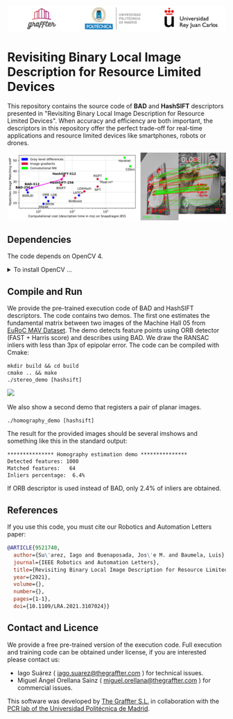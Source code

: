 ![Graffter Banner](imgs/banner.jpg)
# Revisiting Binary Local Image Description for Resource Limited Devices

This repository contains the source code of **BAD** and **HashSIFT** descriptors presented in "Revisiting Binary Local Image Description for Resource Limited Devices". When accuracy and efficiency are both important, the descriptors in this repository offer the perfect trade-off for real-time applications and resource limited devices like smartphones, robots or drones. 

![Graffter header image](imgs/header.jpg)

## Dependencies
The code depends on OpenCV 4.
<details> 
<summary>To install OpenCV ... </summary> In Ubuntu 18.04 compile it from sources with the following instructions:

```shell script
# Install dependencies (Ubuntu 18.04)
sudo apt-get install -y build-essential cmake git libgtk2.0-dev pkg-config libavcodec-dev libavformat-dev libswscale-dev
# Download source code
git clone https://github.com/opencv/opencv.git --branch 4.5.2 --depth 1
# Create build directory
cd opencv && mkdir build && cd build
# Generate makefiles, compile and install
cmake -D CMAKE_BUILD_TYPE=RELEASE -D CMAKE_INSTALL_PREFIX=/usr/local ..
make -j
sudo make install
```

* NOTE: The code also compile with OpenCV 3, but without parallel for's. Thus, the description will be slower.
</details>

## Compile and Run
We provide the pre-trained execution code of BAD and HashSIFT descriptors. 
The code contains two demos. The first one estimates the fundamental matrix between 
two images of the Machine Hall 05 from [EuRoC MAV Dataset](https://projects.asl.ethz.ch/datasets/doku.php?id=kmavvisualinertialdatasets).
The demo detects feature points using ORB detector (FAST + Harris score) and describes using BAD.
We draw the RANSAC inliers with less than 3px of epipolar error.
The code can be compiled with Cmake:

```shell script
mkdir build && cd build
cmake .. && make
./stereo_demo [hashsift]
```

![](imgs/stereo-euroc-compressed.gif)

We also show a second demo that registers a pair of planar images.

```shell script
./homography_demo [hashsift]
```

The result for the provided images should be several imshows and something like this in the standard output:
```
*************** Homography estimation demo ***************
Detected features: 1000
Matched features:   64
Inliers percentage:  6.4%
```
If ORB descriptor is used instead of BAD, only 2.4% of inliers are obtained.

## References
If you use this code, you must cite our Robotics and Automation Letters paper:
```bibtex
@ARTICLE{9521740,
  author={Su\'arez, Iago and Buenaposada, Jos\'e M. and Baumela, Luis},
  journal={IEEE Robotics and Automation Letters}, 
  title={Revisiting Binary Local Image Description for Resource Limited Devices}, 
  year={2021},
  volume={},
  number={},
  pages={1-1},
  doi={10.1109/LRA.2021.3107024}}
```

## Contact and Licence
We provide a free pre-trained version of the execution code. Full execution and training code can be obtained under license, if you are interested please contact us:

* Iago Suárez ( iago.suarez@thegraffter.com ) for technical issues.
* Miguel Ángel Orellana Sainz ( miguel.orellana@thegraffter.com ) for commercial issues.

This software was developed by [The Graffter S.L.](http://www.thegraffter.com) in collaboration with the [PCR lab of the Universidad Politécnica de Madrid](http://www.dia.fi.upm.es/~pcr/research.html).
